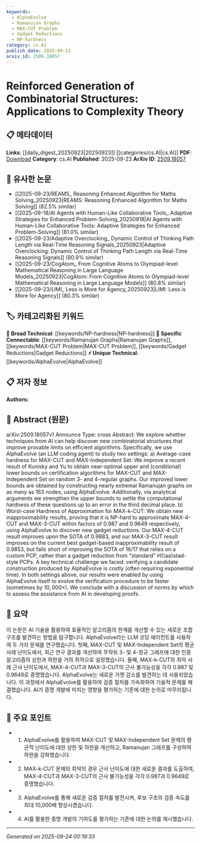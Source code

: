 ```yaml
---
keywords:
  - AlphaEvolve
  - Ramanujan Graphs
  - MAX-CUT Problem
  - Gadget Reductions
  - NP-hardness
category: cs.AI
publish_date: 2025-09-23
arxiv_id: 2509.18057
---
```


<!-- KEYWORD_LINKING_METADATA:
{
  "processed_timestamp": "2025-09-24T00:19:33.410495",
  "vocabulary_version": "1.0",
  "selected_keywords": [
    "AlphaEvolve",
    "Ramanujan Graphs",
    "MAX-CUT Problem",
    "Gadget Reductions",
    "NP-hardness"
  ],
  "rejected_keywords": [],
  "similarity_scores": {
    "AlphaEvolve": 0.78,
    "Ramanujan Graphs": 0.81,
    "MAX-CUT Problem": 0.82,
    "Gadget Reductions": 0.75,
    "NP-hardness": 0.8
  },
  "extraction_method": "AI_prompt_based",
  "budget_applied": true,
  "candidates_json": {
    "candidates": [
      {
        "surface": "AlphaEvolve",
        "canonical": "AlphaEvolve",
        "aliases": [
          "LLM coding agent"
        ],
        "category": "unique_technical",
        "rationale": "AlphaEvolve is a novel AI tool used in the paper for generating combinatorial structures, making it a unique technical element.",
        "novelty_score": 0.85,
        "connectivity_score": 0.65,
        "specificity_score": 0.92,
        "link_intent_score": 0.78
      },
      {
        "surface": "Ramanujan graphs",
        "canonical": "Ramanujan Graphs",
        "aliases": [],
        "category": "specific_connectable",
        "rationale": "Ramanujan graphs are a specific type of graph used in the paper to improve bounds, connecting to graph theory concepts.",
        "novelty_score": 0.68,
        "connectivity_score": 0.79,
        "specificity_score": 0.88,
        "link_intent_score": 0.81
      },
      {
        "surface": "MAX-CUT",
        "canonical": "MAX-CUT Problem",
        "aliases": [
          "Maximum Cut Problem"
        ],
        "category": "specific_connectable",
        "rationale": "MAX-CUT is a well-known problem in complexity theory and is central to the paper's findings.",
        "novelty_score": 0.55,
        "connectivity_score": 0.85,
        "specificity_score": 0.9,
        "link_intent_score": 0.82
      },
      {
        "surface": "gadget reductions",
        "canonical": "Gadget Reductions",
        "aliases": [],
        "category": "specific_connectable",
        "rationale": "Gadget reductions are a specific technique used in the paper to prove inapproximability results, linking to computational complexity.",
        "novelty_score": 0.6,
        "connectivity_score": 0.78,
        "specificity_score": 0.85,
        "link_intent_score": 0.75
      },
      {
        "surface": "NP-hard",
        "canonical": "NP-hardness",
        "aliases": [
          "NP-hard"
        ],
        "category": "broad_technical",
        "rationale": "NP-hardness is a fundamental concept in computational complexity, relevant to the paper's discussion on inapproximability.",
        "novelty_score": 0.5,
        "connectivity_score": 0.9,
        "specificity_score": 0.7,
        "link_intent_score": 0.8
      }
    ],
    "ban_list_suggestions": [
      "algorithm",
      "technique"
    ]
  },
  "decisions": [
    {
      "candidate_surface": "AlphaEvolve",
      "resolved_canonical": "AlphaEvolve",
      "decision": "linked",
      "scores": {
        "novelty": 0.85,
        "connectivity": 0.65,
        "specificity": 0.92,
        "link_intent": 0.78
      }
    },
    {
      "candidate_surface": "Ramanujan graphs",
      "resolved_canonical": "Ramanujan Graphs",
      "decision": "linked",
      "scores": {
        "novelty": 0.68,
        "connectivity": 0.79,
        "specificity": 0.88,
        "link_intent": 0.81
      }
    },
    {
      "candidate_surface": "MAX-CUT",
      "resolved_canonical": "MAX-CUT Problem",
      "decision": "linked",
      "scores": {
        "novelty": 0.55,
        "connectivity": 0.85,
        "specificity": 0.9,
        "link_intent": 0.82
      }
    },
    {
      "candidate_surface": "gadget reductions",
      "resolved_canonical": "Gadget Reductions",
      "decision": "linked",
      "scores": {
        "novelty": 0.6,
        "connectivity": 0.78,
        "specificity": 0.85,
        "link_intent": 0.75
      }
    },
    {
      "candidate_surface": "NP-hard",
      "resolved_canonical": "NP-hardness",
      "decision": "linked",
      "scores": {
        "novelty": 0.5,
        "connectivity": 0.9,
        "specificity": 0.7,
        "link_intent": 0.8
      }
    }
  ]
}
-->

# Reinforced Generation of Combinatorial Structures: Applications to Complexity Theory

## 📋 메타데이터

**Links**: [[daily_digest_20250923|20250923]] [[categories/cs.AI|cs.AI]]
**PDF**: [Download](https://arxiv.org/pdf/2509.18057.pdf)
**Category**: cs.AI
**Published**: 2025-09-23
**ArXiv ID**: [2509.18057](https://arxiv.org/abs/2509.18057)

## 🔗 유사한 논문
- [[2025-09-23/REAMS_ Reasoning Enhanced Algorithm for Maths Solving_20250923|REAMS: Reasoning Enhanced Algorithm for Maths Solving]] (82.5% similar)
- [[2025-09-18/AI Agents with Human-Like Collaborative Tools_ Adaptive Strategies for Enhanced Problem-Solving_20250918|AI Agents with Human-Like Collaborative Tools: Adaptive Strategies for Enhanced Problem-Solving]] (81.0% similar)
- [[2025-09-23/Adaptive Overclocking_ Dynamic Control of Thinking Path Length via Real-Time Reasoning Signals_20250923|Adaptive Overclocking: Dynamic Control of Thinking Path Length via Real-Time Reasoning Signals]] (80.9% similar)
- [[2025-09-23/CogAtom_ From Cognitive Atoms to Olympiad-level Mathematical Reasoning in Large Language Models_20250923|CogAtom: From Cognitive Atoms to Olympiad-level Mathematical Reasoning in Large Language Models]] (80.8% similar)
- [[2025-09-23/LIMI_ Less is More for Agency_20250923|LIMI: Less is More for Agency]] (80.3% similar)

## 🏷️ 카테고리화된 키워드
**🧠 Broad Technical**: [[keywords/NP-hardness|NP-hardness]]
**🔗 Specific Connectable**: [[keywords/Ramanujan Graphs|Ramanujan Graphs]], [[keywords/MAX-CUT Problem|MAX-CUT Problem]], [[keywords/Gadget Reductions|Gadget Reductions]]
**⚡ Unique Technical**: [[keywords/AlphaEvolve|AlphaEvolve]]

## 📋 저자 정보

**Authors:** 

## 📄 Abstract (원문)

arXiv:2509.18057v1 Announce Type: cross 
Abstract: We explore whether techniques from AI can help discover new combinatorial structures that improve provable limits on efficient algorithms. Specifically, we use AlphaEvolve (an LLM coding agent) to study two settings:
  a) Average-case hardness for MAX-CUT and MAX-Independent Set: We improve a recent result of Kunisky and Yu to obtain near-optimal upper and (conditional) lower bounds on certification algorithms for MAX-CUT and MAX-Independent Set on random 3- and 4-regular graphs. Our improved lower bounds are obtained by constructing nearly extremal Ramanujan graphs on as many as $163$ nodes, using AlphaEvolve. Additionally, via analytical arguments we strengthen the upper bounds to settle the computational hardness of these questions up to an error in the third decimal place.
  b) Worst-case Hardness of Approximation for MAX-k-CUT: We obtain new inapproximability results, proving that it is NP-hard to approximate MAX-4-CUT and MAX-3-CUT within factors of $0.987$ and $0.9649$ respectively, using AlphaEvolve to discover new gadget reductions. Our MAX-4-CUT result improves upon the SOTA of $0.9883$, and our MAX-3-CUT result improves on the current best gadget-based inapproximability result of $0.9853$, but falls short of improving the SOTA of $16/17$ that relies on a custom PCP, rather than a gadget reduction from "standard" H{\aa}stad-style PCPs.
  A key technical challenge we faced: verifying a candidate construction produced by AlphaEvolve is costly (often requiring exponential time). In both settings above, our results were enabled by using AlphaEvolve itself to evolve the verification procedure to be faster (sometimes by $10,000\times$). We conclude with a discussion of norms by which to assess the assistance from AI in developing proofs.

## 📝 요약

이 논문은 AI 기술을 활용하여 효율적인 알고리즘의 한계를 개선할 수 있는 새로운 조합 구조를 발견하는 방법을 탐구합니다. AlphaEvolve라는 LLM 코딩 에이전트를 사용하여 두 가지 문제를 연구했습니다. 첫째, MAX-CUT 및 MAX-Independent Set의 평균 사례 난이도에서, 최근 연구 결과를 개선하여 무작위 3- 및 4-정규 그래프에 대한 인증 알고리즘의 상한과 하한을 거의 최적으로 설정했습니다. 둘째, MAX-k-CUT의 최악 사례 근사 난이도에서, MAX-4-CUT과 MAX-3-CUT의 근사 불가능성을 각각 $0.987$ 및 $0.9649$로 증명했습니다. AlphaEvolve는 새로운 가젯 감소를 발견하는 데 사용되었습니다. 이 과정에서 AlphaEvolve를 활용하여 검증 절차를 가속화하여 기술적 문제를 해결했습니다. AI가 증명 개발에 미치는 영향을 평가하는 기준에 대한 논의로 마무리됩니다.

## 🎯 주요 포인트

- 1. AlphaEvolve를 활용하여 MAX-CUT 및 MAX-Independent Set 문제의 평균적 난이도에 대한 상한 및 하한을 개선하고, Ramanujan 그래프를 구성하여 하한을 강화했습니다.
- 2. MAX-k-CUT 문제의 최악의 경우 근사 난이도에 대한 새로운 결과를 도출하여, MAX-4-CUT과 MAX-3-CUT의 근사 불가능성을 각각 0.987과 0.9649로 증명했습니다.
- 3. AlphaEvolve를 통해 새로운 검증 절차를 발전시켜, 후보 구조의 검증 속도를 최대 10,000배 향상시켰습니다.
- 4. AI를 활용한 증명 개발의 기여도를 평가하는 기준에 대한 논의를 제시했습니다.


---

*Generated on 2025-09-24 00:19:33*